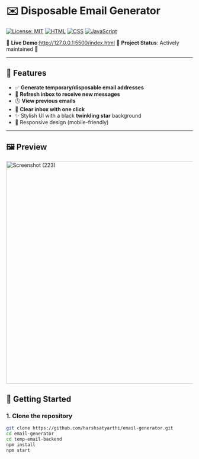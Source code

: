 # ✉️ Disposable Email Generator

[![License: MIT](https://img.shields.io/badge/License-MIT-green.svg)](LICENSE)
[![HTML](https://img.shields.io/badge/HTML5-%23E34F26.svg?&logo=html5&logoColor=white)]()
[![CSS](https://img.shields.io/badge/CSS3-%231572B6.svg?&logo=css3&logoColor=white)]()
[![JavaScript](https://img.shields.io/badge/JavaScript-%23F7DF1E.svg?&logo=javascript&logoColor=black)]()

🔗 **Live Demo**:http://127.0.0.1:5500/index.html
📂 **Project Status**: Actively maintained 🚀

---

## 🌟 Features
 
- ✅ **Generate temporary/disposable email addresses**
- 📩 **Refresh inbox to receive new messages**
- 🕓 **View previous emails**
- 🧹 **Clear inbox with one click**
- ✨ Stylish UI with a black **twinkling star** background
- 📱 Responsive design (mobile-friendly)

---

## 🖼️ Preview
<img width="1366" height="602" alt="Screenshot (223)" src="https://github.com/user-attachments/assets/c463267b-ec9c-4a84-b29d-5e658a9558ed" />

## 🚀 Getting Started

### 1. Clone the repository

```bash
git clone https://github.com/harshsatyarthi/email-generator.git
cd email-generator
cd temp-email-backend
npm install
npm start

